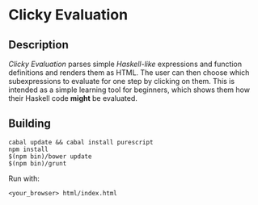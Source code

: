 # Clicky Evaluation

## Description

*Clicky Evaluation* parses simple *Haskell-like* expressions and function
definitions and renders them as HTML.
The user can then choose which subexpressions to evaluate for one step by
clicking on them.
This is intended as a simple learning tool for beginners,
which shows them how their Haskell code **might** be evaluated.

## Building

```
cabal update && cabal install purescript
npm install
$(npm bin)/bower update
$(npm bin)/grunt
```

Run with:

```
<your_browser> html/index.html
```
